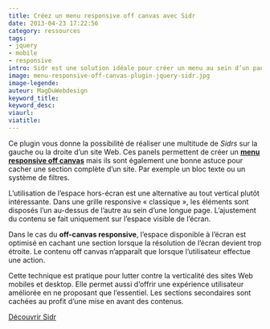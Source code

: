 ```yaml
---
title: Créez un menu responsive off canvas avec Sidr
date: 2013-04-23 17:22:56
category: ressources
tags:
- jquery
- mobile
- responsive
intro: Sidr est une solution idéale pour créer un menu au sein d’un panel hors-écran et un moyen simple de rendre ce menu responsive.
image: menu-responsive-off-canvas-plugin-jquery-sidr.jpg
image-legende:
auteur: MagDuWebdesign
keyword_title:
keyword_desc:
viaurl:
viatitle:
---
```


<p>Ce plugin vous donne la possibilité de réaliser une multitude de <em>Sidrs</em> sur la gauche ou la droite d’un site Web. Ces panels permettent de créer un&nbsp;<strong><a title="Off-canvas – contrer la verticalité des sites Web mobiles" href="http://magazineduwebdesign.com/off-canvas-navigation-contenu-site-mobile">menu responsive off canvas</a></strong> mais ils sont également une bonne astuce pour cacher une section complète d’un site. Par exemple un bloc texte ou un système de filtres.<span id="more-4755"></span></p>
<p>L’utilisation de l’espace hors-écran est une alternative au tout vertical plutôt intéressante. Dans une grille responsive «&nbsp;classique&nbsp;»,&nbsp;les éléments sont disposés l’un au-dessus de l’autre au sein d’une longue page. L’ajustement du contenu se fait uniquement sur l’espace visible de l’écran.</p>
<p>Dans le cas du <strong>off-canvas responsive</strong>, l’espace disponible à l’écran est optimisé en cachant une section lorsque la résolution de l’écran devient trop étroite. Le contenu off canvas n’apparaît que lorsque l’utilisateur effectue une action.</p>
<p>Cette technique est pratique pour lutter contre la verticalité des sites Web mobiles et desktop. Elle permet aussi d’offrir une expérience utilisateur améliorée en ne proposant que l’essentiel. Les sections secondaires sont cachées au profit d’une mise en avant des contenus.</p>
<p><a title="Sidr, menu responsive off canvas" href="http://www.berriart.com/sidr/" target="_blank">Découvrir Sidr</a></p>
